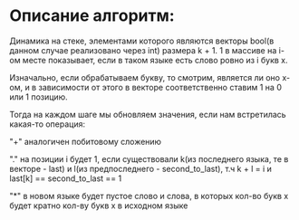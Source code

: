 # Описание алгоритм:

Динамика на стеке, элементами которого являются векторы bool(в данном случае реализовано через int) размера k + 1. 1 в массиве на i-ом месте показывает, если в таком языке есть слово ровно из i букв x.

Изначально, если обрабатываем букву, то смотрим, является ли оно x-ом, и в зависимости от этого в векторе соответственно ставим 1 на 0 или 1 позицию.

Тогда на каждом шаге мы обновляем значения, если нам встретилась какая-то операция:

"+" аналогичен побитовому сложению

"." на позиции i будет 1, если существовали k(из последнего языка, те в векторе - last) и l(из предпоследнего - second_to_last), т.ч k + l = i и last[k] == second_to_last == 1

"*" в новом языке будет пустое слово и слова, в которых кол-во букв x будет кратно кол-ву букв x в исходном языке

